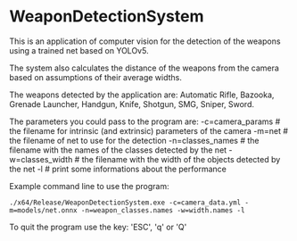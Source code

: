 # WeaponDetectionSystem

This is an application of computer vision for the detection of the weapons using a trained net based on YOLOv5.

The system also calculates the distance of the weapons from the camera based on assumptions of their average widths.

The weapons detected by the application are: Automatic Rifle, Bazooka, Grenade Launcher, Handgun, Knife, Shotgun, SMG, Sniper, Sword.


The parameters you could pass to the program are:
-c=camera_params # the filename for intrinsic (and extrinsic) parameters of the camera
-m=net # the filename of net to use for the detection
-n=classes_names # the filename with the names of the classes detected by the net
-w=classes_width # the filename with the width of the objects detected by the net
-l # print some informations about the performance


Example command line to use the program:
```
./x64/Release/WeaponDetectionSystem.exe -c=camera_data.yml -m=models/net.onnx -n=weapon_classes.names -w=width.names -l
```

To quit the program use the key: 'ESC', 'q' or 'Q'
